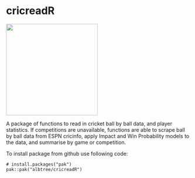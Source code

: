 # cricreadR
<img src="https://github.com/albtree/cricreadR/assets/88771954/74ab4059-3327-4180-8a39-e60ca18fecd3" width="250" height="250">

A package of functions to read in cricket ball by ball data, and player statistics. If competitions are unavailable, functions are able to scrape ball by ball data from ESPN cricinfo, apply Impact and Win Probability models to the data, and summarise by game or competition.

To install package from github use following code:
```
# install.packages("pak")
pak::pak("albtree/cricreadR")
